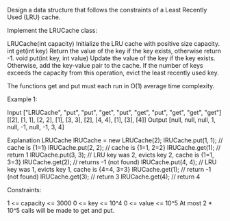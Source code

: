
Design a data structure that follows the constraints of a Least Recently Used
(LRU) cache.

Implement the LRUCache class:


LRUCache(int capacity) Initialize the LRU cache with positive size
capacity.
int get(int key) Return the value of the key if the key exists, otherwise
return -1.
void put(int key, int value) Update the value of the key if the key exists.
Otherwise, add the key-value pair to the cache. If the number of keys exceeds
the capacity from this operation, evict the least recently used key.


The functions get and put must each run in O(1) average time complexity.


Example 1:


Input
["LRUCache", "put", "put", "get", "put", "get", "put", "get", "get", "get"]
[[2], [1, 1], [2, 2], [1], [3, 3], [2], [4, 4], [1], [3], [4]]
Output
[null, null, null, 1, null, -1, null, -1, 3, 4]

Explanation
LRUCache lRUCache = new LRUCache(2);
lRUCache.put(1, 1); // cache is {1=1}
lRUCache.put(2, 2); // cache is {1=1, 2=2}
lRUCache.get(1);    // return 1
lRUCache.put(3, 3); // LRU key was 2, evicts key 2, cache is {1=1, 3=3}
lRUCache.get(2);    // returns -1 (not found)
lRUCache.put(4, 4); // LRU key was 1, evicts key 1, cache is {4=4, 3=3}
lRUCache.get(1);    // return -1 (not found)
lRUCache.get(3);    // return 3
lRUCache.get(4);    // return 4



Constraints:


1 <= capacity <= 3000
0 <= key <= 10^4
0 <= value <= 10^5
At most 2 * 10^5 calls will be made to get and put.




